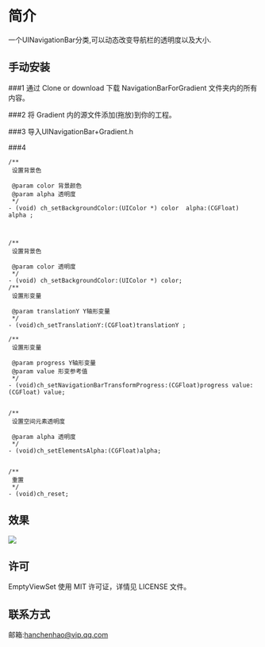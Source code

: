# 简介

一个UINavigationBar分类,可以动态改变导航栏的透明度以及大小.

## 手动安装

###1
通过 Clone or download 下载 NavigationBarForGradient 文件夹内的所有内容。

###2
将 Gradient 内的源文件添加(拖放)到你的工程。

###3
导入UINavigationBar+Gradient.h

###4
```objc
/**
 设置背景色

 @param color 背景颜色
 @param alpha 透明度
 */
- (void) ch_setBackgroundColor:(UIColor *) color  alpha:(CGFloat) alpha ;



/**
 设置背景色

 @param color 透明度
 */
- (void) ch_setBackgroundColor:(UIColor *) color;
/**
 设置形变量

 @param translationY Y轴形变量
 */
- (void)ch_setTranslationY:(CGFloat)translationY ;

/**
 设置形变量
 
 @param progress Y轴形变量
 @param value 形变参考值
 */
- (void)ch_setNavigationBarTransformProgress:(CGFloat)progress value:(CGFloat) value;


/**
 设置空间元素透明度

 @param alpha 透明度
 */
- (void)ch_setElementsAlpha:(CGFloat)alpha;


/**
 重置
 */
- (void)ch_reset;
```



## 效果
![](https://github.com/hanchenhao/NavigationBarForGradient/blob/master/nav_bar.gif)

## 许可
EmptyViewSet 使用 MIT 许可证，详情见 LICENSE 文件。


## 联系方式
邮箱:hanchenhao@vip.qq.com




